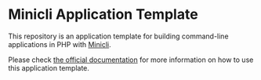 # Minicli Application Template

This repository is an application template for building command-line applications in PHP with [Minicli](https://github.com/minicli/minicli). 

Please check [the official documentation](https://docs.minicli.dev) for more information on how to use this application template.